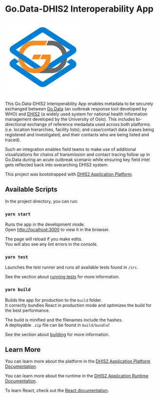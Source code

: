 # Go.Data-DHIS2 Interoperability App
![](/assets/godata-dhis2-icon.png)

This Go.Data-DHIS2 Interoperability App enables metadata to be securely exchanged between [Go.Data](https://www.who.int/tools/godata) (an outbreak response tool developed by WHO) and [DHIS2](https://dhis2.org/) (a widely used system for national health information management developed by the University of Oslo). This includes bi-directional exchange of reference medadata used across both platforms (i.e. location hierarchies, facility lists); and case/contact data (cases being registered and investigated; and their contacts who are being listed and traced). 

Such an integration enables field teams to make use of additional visualizations for chains of transmission and contact tracing follow up in Go.Data during an acute outbreak scenario while ensuring key field intel gets reflected back into overarching DHIS2 system. 

This project was bootstrapped with [DHIS2 Application Platform](https://github.com/dhis2/app-platform).

## Available Scripts

In the project directory, you can run:

### `yarn start`

Runs the app in the development mode.<br />
Open [http://localhost:3000](http://localhost:3000) to view it in the browser.

The page will reload if you make edits.<br />
You will also see any lint errors in the console.

### `yarn test`

Launches the test runner and runs all available tests found in `/src`.<br />

See the section about [running tests](https://platform.dhis2.nu/#/scripts/test) for more information.

### `yarn build`

Builds the app for production to the `build` folder.<br />
It correctly bundles React in production mode and optimizes the build for the best performance.

The build is minified and the filenames include the hashes.<br />
A deployable `.zip` file can be found in `build/bundle`!

See the section about [building](https://platform.dhis2.nu/#/scripts/build) for more information.

## Learn More

You can learn more about the platform in the [DHIS2 Application Platform Documentation](https://platform.dhis2.nu/).

You can learn more about the runtime in the [DHIS2 Application Runtime Documentation](https://runtime.dhis2.nu/).

To learn React, check out the [React documentation](https://reactjs.org/).
